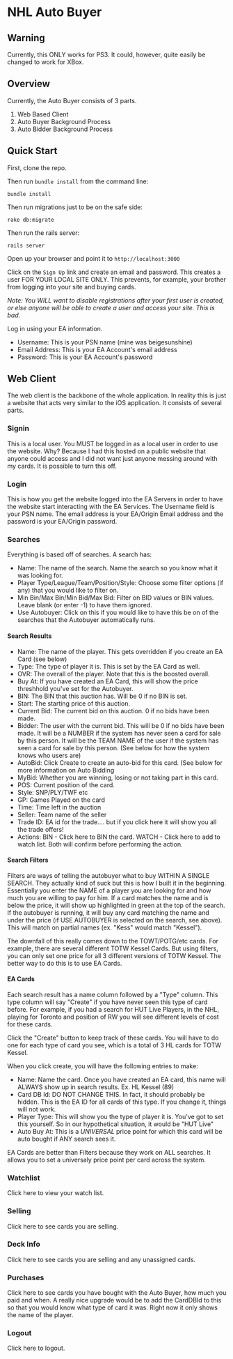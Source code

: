 # NHL Auto Buyer

## Warning

Currently, this ONLY works for PS3. It could, however, quite easily be changed to work for XBox.

## Overview

Currently, the Auto Buyer consists of 3 parts. 

1. Web Based Client
2. Auto Buyer Background Process
3. Auto Bidder Background Process

## Quick Start

First, clone the repo.

Then run `bundle install` from the command line:

    bundle install

Then run migrations just to be on the safe side:

    rake db:migrate

Then run the rails server:

    rails server

Open up your browser and point it to `http://localhost:3000`

Click on the `Sign Up` link and create an email and password. This creates a user FOR YOUR LOCAL SITE ONLY. This prevents, for example, your brother from logging into your site and buying cards.

_Note: You WILL want to disable registrations after your first user is created, or else anyone will be able to create a user and access your site. This is bad._

Log in using your EA information.

* Username: This is your PSN name (mine was beigesunshine)
* Email Address: This is your EA Account's email address
* Password: This is your EA Account's password


## Web Client

The web client is the backbone of the whole application. In reality this is just a website that acts very similar to the iOS application. It consists of several parts.

### Signin

This is a local user. You MUST be logged in as a local user in order to use the website. Why? Because I had this hosted on a public website that anyone could access and I did not want just anyone messing around with my cards. It is possible to turn this off.

### Login

This is how you get the website logged into the EA Servers in order to have the website start interacting with the EA Services. The Username field is your PSN name. The email address is your EA/Origin Email address and the password is your EA/Origin password.

### Searches

Everything is based off of searches. A search has:

* Name: The name of the search. Name the search so you know what it was looking for.
* Player Type/League/Team/Position/Style: Choose some filter options (if any) that you would like to filter on.
* Min Bin/Max Bin/Min Bid/Max Bid: Filter on BID values or BIN values. Leave blank (or enter -1) to have them ignored.
* Use Autobuyer: Click on this if you would like to have this be on of the searches that the Autobuyer automatically runs.

#### Search Results

* Name: The name of the player. This gets overridden if you create an EA Card (see below)
* Type: The type of player it is. This is set by the EA Card as well.
* OVR: The overall of the player. Note that this is the boosted overall.
* Buy At: If you have created an EA Card, this will show the price threshhold you've set for the Autobuyer.
* BIN: The BIN that this auction has. Will be 0 if no BIN is set.
* Start: The starting price of this auction.
* Current Bid: The current bid on this auction. 0 if no bids have been made.
* Bidder: The user with the current bid. This will be 0 if no bids have been made. It will be a NUMBER if the system has never seen a card for sale by this person. It will be the TEAM NAME of the user if the system has seen a card for sale by this person. (See below for how the system knows who users are)
* AutoBid: Click Create to create an auto-bid for this card. (See below for more information on Auto Bidding
* MyBid: Whether you are winning, losing or not taking part in this card.
* POS: Current position of the card.
* Style: SNP/PLY/TWF etc
* GP: Games Played on the card
* Time: Time left in the auction
* Seller: Team name of the seller
* Trade ID: EA id for the trade.... but if you click here it will show you all the trade offers!
* Actions: BIN - Click here to BIN the card. WATCH - Click here to add to watch list. Both will confirm before performing the action.

#### Search Filters

Filters are ways of telling the autobuyer what to buy WITHIN A SINGLE SEARCH. They actually kind of suck but this is how I built it in the beginning. Essentially you enter the NAME of a player you are looking for and how much you are willing to pay for him. If a card matches the name and is below the price, it will show up highlighted in green at the top of the search. If the autobuyer is running, it will buy any card matching the name and under the price (if USE AUTOBUYER is selected on the search, see above). This will match on partial names (ex. "Kess" would match "Kessel").

The downfall of this really comes down to the TOWT/POTG/etc cards. For example, there are several different TOTW Kessel Cards. But using filters, you can only set one price for all 3 different versions of TOTW Kessel. The better way to do this is to use EA Cards.

#### EA Cards

Each search result has a name column followed by a "Type" column. This type column will say "Create" if you have never seen this type of card before. For example, if you had a search for HUT Live Players, in the NHL, playing for Toronto and position of RW you will see different levels of cost for these cards.

Click the "Create" button to keep track of these cards. You will have to do one for each type of card you see, which is a total of 3 HL cards for TOTW Kessel. 

When you click create, you will have the following entries to make:

* Name: Name the card. Once you have created an EA card, this name will ALWAYS show up in search results. Ex. HL Kessel (89)
* Card DB Id: DO NOT CHANGE THIS. In fact, it should probably be hidden. This is the EA ID for all cards of this type. If you change it, things will not work.
* Player Type: This will show you the type of player it is. You've got to set this yourself. So in our hypothetical situation, it would be "HUT Live"
* Auto Buy At: This is a _UNIVERSAL_ price point for which this card will be auto bought if ANY search sees it.

EA Cards are better than Filters because they work on ALL searches. It allows you to set a universaly price point per card across the system.

### Watchlist

Click here to view your watch list.

### Selling

Click here to see cards you are selling.

### Deck Info

Click here to see cards you are selling and any unassigned cards.

### Purchases

Click here to see cards you have bought with the Auto Buyer, how much you paid and when. A really nice upgrade would be to add the CardDBId to this so that you would know what type of card it was. Right now it only shows the name of the player.

### Logout

Click here to logout.





